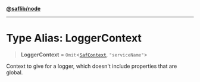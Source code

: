 [**@saflib/node**](../index.md)

---

# Type Alias: LoggerContext

> **LoggerContext** = `Omit`\<[`SafContext`](../interfaces/SafContext.md), `"serviceName"`\>

Context to give for a logger, which doesn't include properties that are global.
